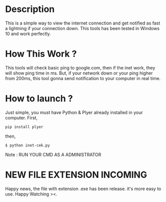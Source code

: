 # Description 
This is a simple way to view the internet connection and get notified as fast a lightning if your connection down. 
This tools has been tested in Windows 10 and work perfectly.

# How This Work ?
This tools will check basic ping to google.com, then if the inet work, they will show ping time in ms.
But, if your network down or your ping higher from 200ms, this tool gonna send notification to your computer in real time.

# How to launch ? 
Just simple, you must have Python & Plyer already installed in your computer.
First,
```
pip install plyer
```
then,
```
$ python inet-cek.py
```
Note : RUN YOUR CMD AS A ADMINISTRATOR


# NEW FILE EXTENSION INCOMING
Happy news, the file with extension .exe has been release. it's more easy to use. Happy Watching ><.
